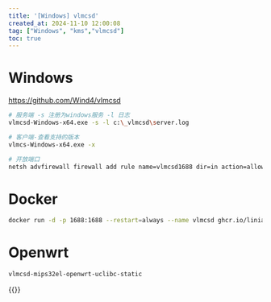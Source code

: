 ```yaml
---
title: '[Windows] vlmcsd'
created_at: 2024-11-10 12:00:08
tag: ["Windows", "kms","vlmcsd"]
toc: true
---
```


# Windows

<https://github.com/Wind4/vlmcsd>

```sh
# 服务端 -s 注册为windows服务 -l 日志
vlmcsd-Windows-x64.exe -s -l c:\_vlmcsd\server.log

# 客户端-查看支持的版本
vlmcs-Windows-x64.exe -x

# 开放端口
netsh advfirewall firewall add rule name=vlmcsd1688 dir=in action=allow protocol=TCP localport=1688
```

# Docker
```sh
docker run -d -p 1688:1688 --restart=always --name vlmcsd ghcr.io/linianhui/vlmcsd:1113-2020-03-28
```

# Openwrt

```sh
vlmcsd-mips32el-openwrt-uclibc-static
```

{{<highlight-file path="vlmcsd.init" lang="sh">}}